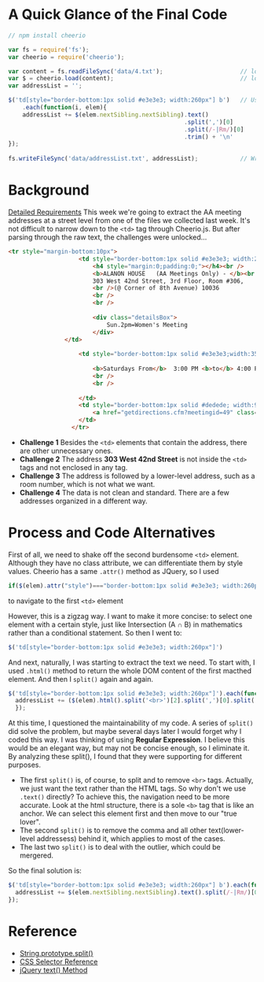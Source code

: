 # A Quick Glance of the Final Code

```javascript
// npm install cheerio

var fs = require('fs');
var cheerio = require('cheerio');

var content = fs.readFileSync('data/4.txt');                      // load the 4.txt file into a variable, `content`
var $ = cheerio.load(content);                                    // load `content` into a cheerio object
var addressList = '';                                           

$('td[style="border-bottom:1px solid #e3e3e3; width:260px"] b')   // Use CSS selector to select all td with a specific tyle and element
    .each(function(i, elem){
    addressList += $(elem.nextSibling.nextSibling).text()              // Use .nextSibling method to re-navigate to a new object
                                                  .split(',')[0]       // Split it and only keep the first object
                                                  .split(/-|Rm/)[0]    // Deal with the outlier
                                                  .trim() + '\n'       // Remove spaces and make the variable hold the lines
});
   
fs.writeFileSync('data/addressList.txt', addressList);            // Write all the addresses to a text file
```

# Background

[Detailed Requirements](https://github.com/gitacoco/data-structures/blob/master/weekly_assignment_02.md)
This week we're going to extract the AA meeting addresses at a street level from one of the files we collected last week. It's not difficult to narrow down to the `<td>` tag through Cheerio.js. But after parsing through the raw text, the challenges were unlocked…

```html
<tr style="margin-bottom:10px">
                    <td style="border-bottom:1px solid #e3e3e3; width:260px" valign="top">
                    	<h4 style="margin:0;padding:0;"></h4><br />
				  	    <b>ALANON HOUSE   (AA Meetings Only) - </b><br />
						303 West 42nd Street, 3rd Floor, Room #306, 
						<br />(@ Corner of 8th Avenue) 10036
						<br />
						<br />
                        
                        <div class="detailsBox"> 
                        	Sun.2pm=Women's Meeting 
                        </div>
	            </td>
	
                    <td style="border-bottom:1px solid #e3e3e3;width:350px;" valign="top">
                   	 	
				  	    <b>Saturdays From</b>  3:00 PM <b>to</b> 4:00 PM <br /><b>Meeting Type</b> OD = Open Discussion meeting 
			 			<br />
                    	<br />
                    		
					</td> 
                    <td style="border-bottom:1px solid #dedede; width:90px; ">
                    	<a href="getdirections.cfm?meetingid=49" class="GetDirections">Get Directions</a>
                    </td>
                  </tr>
```
* **Challenge 1** Besides the `<td>` elements that contain the address, there are other unnecessary ones.
* **Challenge 2** The address **303 West 42nd Street** is not inside the `<td>` tags and not enclosed in any tag. 
* **Challenge 3** The address is followed by a lower-level address, such as a room number, which is not what we want.
* **Challenge 4** The data is not clean and standard. There are a few addresses organized in a different way.

# Process and Code Alternatives
First of all, we need to shake off the second burdensome `<td>` element. Although they have no class attribute, we can differentiate them by style values. Cheerio has a same `.attr()` method as JQuery, so I used 
```javascript
if($(elem).attr("style")==="border-bottom:1px solid #e3e3e3; width:260px") 
```
to navigate to the first `<td>` element  

However, this is a zigzag way. I want to make it more concise: to select one element with a certain style, just like Intersection (A ∩ B) in mathematics rather than a conditional statement. So then I went to:
```javascript
$('td[style="border-bottom:1px solid #e3e3e3; width:260px"]')
```
  
And next, naturally, I was starting to extract the text we need. To start with, I used `.html()` method to return the whole DOM content of the first macthed element. And then I `split()` again and again. 
```javascript
$('td[style="border-bottom:1px solid #e3e3e3; width:260px"]').each(function(i, elem){
  addressList += ($(elem).html().split('<br>')[2].split(',')[0].split(' - ')[0].split(' Rm ')[0]).trim() + '\n';
  });
```
   
At this time, I questioned the maintainability of my code. A series of `split()` did solve the problem, but maybe several days later I would forget why I coded this way. I was thinking of using **Regular Expression**. I believe this would be an elegant way, but may not be concise enough, so I eliminate it. By analyzing these split(), I found that they were supporting for different purposes. 
* The first `split()` is, of course, to split and to remove `<br>` tags. Actually, we just want the text rather than the HTML tags. So why don't we use `.text()` directly? To achieve this, the navigation need to be more accurate. Look at the html structure, there is a sole `<b>` tag that is like an anchor. We can select this element first and then move to our "true lover".
* The second `split()` is to remove the comma and all other text(lower-level addressess) behind it, which applies to most of the cases.
* The last two `split()` is to deal with the outlier, which could be mergered.
   
So the final solution is:
```javascript
$('td[style="border-bottom:1px solid #e3e3e3; width:260px"] b').each(function(i, elem){
  addressList += $(elem.nextSibling.nextSibling).text().split(/-|Rm/)[0].trim() + '\n'
});
```

# Reference
* [String.prototype.split()](https://developer.mozilla.org/en-US/docs/Web/JavaScript/Reference/Global_Objects/String/split)
* [CSS Selector Reference](https://www.w3schools.com/cssref/css_selectors.asp)
* [jQuery text() Method](https://www.w3schools.com/jquery/html_text.asp)
